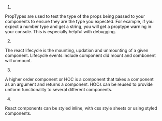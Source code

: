 1. 

PropTypes are used to test the type of the props being passed to your components to ensure they are the type you expected. For example, if you expect a number type and get a string, you will get a proptype warning in your console. This is especially helpful with debugging.

2.

The react lifecycle is the mounting, updation and unmounting of a given component. Lifecycle events include component did mount and combonent will unmount.

3.

A higher order component or HOC is a component that takes a component as an argument and returns a component. HOCs can be reused to provide uniform functionality to several different components.

4.

React components can be styled inline, with css style sheets or using styled components.
